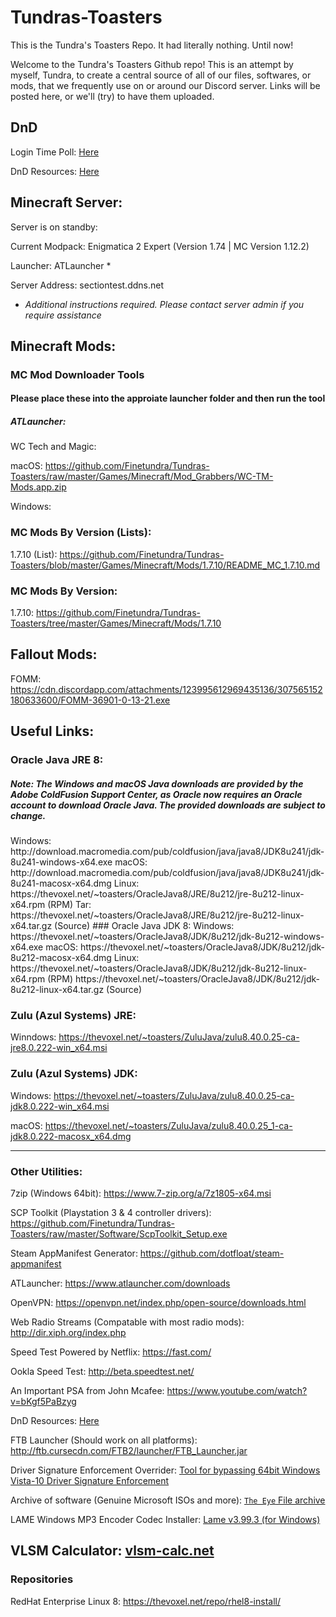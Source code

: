 # Tundras-Toasters
This is the Tundra's Toasters Repo. It had literally nothing. Until now! 

Welcome to the Tundra's Toasters Github repo! This is an attempt by myself, Tundra, to create a central source of all of our files, softwares, or mods, that we frequently use on or around our Discord server. Links will be posted here, or we'll (try) to have them uploaded.

## DnD

Login Time Poll: [Here](https://docs.google.com/forms/d/e/1FAIpQLSe_hPwVzbgIpZ11eWkHYFk8ThUU0ZTsJylPScbrE6IjJkMRrw/viewform?usp=sf_link)

DnD Resources: [Here](https://github.com/Finetundra/Tundras-Toasters/blob/master/DnD_Resources_List.md)

## Minecraft Server:

Server is on standby: 

Current Modpack: Enigmatica 2 Expert (Version 1.74 | MC Version 1.12.2) 

Launcher: ATLauncher *

<!-- ~Current Modpack: FTB Infinity Evolved (Version 3.0.2 | MC Version 1.7.10)~ -->

<!-- ~Launcher: FTB Launcher~ -->

Server Address: sectiontest.ddns.net

<!-- ~Server is offline until further notice~ -->

<!-- ~Current Modpack: Sky Factory (Version 3.0.15 | MC Version 1.10.2)~ -->

<!-- ~Launcher: FTB~ -->

<!-- ~Server Address: virustrand.com~ -->

* *Additional instructions required. Please contact server admin if you require assistance*

## Minecraft Mods: 

### MC Mod Downloader Tools

#### Please place these into the approiate launcher folder and then run the tool

##### ATLauncher:

WC Tech and Magic: 

macOS: https://github.com/Finetundra/Tundras-Toasters/raw/master/Games/Minecraft/Mod_Grabbers/WC-TM-Mods.app.zip

Windows: 

### MC Mods By Version (Lists): 

1.7.10 (List): https://github.com/Finetundra/Tundras-Toasters/blob/master/Games/Minecraft/Mods/1.7.10/README_MC_1.7.10.md

### MC Mods By Version:

1.7.10: https://github.com/Finetundra/Tundras-Toasters/tree/master/Games/Minecraft/Mods/1.7.10

## Fallout Mods: 

FOMM: https://cdn.discordapp.com/attachments/123995612969435136/307565152180633600/FOMM-36901-0-13-21.exe

## Useful Links:

### Oracle Java JRE 8: 

##### Note: The Windows and macOS Java downloads are provided by the Adobe ColdFusion Support Center, as Oracle now requires an Oracle account to download Oracle Java. The provided downloads are subject to change. 

  <!-- Windows: https://thevoxel.net/~toasters/OracleJava8/JRE/8u212/jre-8u212-windows-x64.exe --!>
  
  <!-- macOS: https://thevoxel.net/~toasters/OracleJava8/JRE/8u212/jre-8u212-macosx-x64.dmg --!>
  
  Windows: http://download.macromedia.com/pub/coldfusion/java/java8/JDK8u241/jdk-8u241-windows-x64.exe
  
  macOS: http://download.macromedia.com/pub/coldfusion/java/java8/JDK8u241/jdk-8u241-macosx-x64.dmg
  
  Linux: https://thevoxel.net/~toasters/OracleJava8/JRE/8u212/jre-8u212-linux-x64.rpm (RPM)    
  Tar:   https://thevoxel.net/~toasters/OracleJava8/JRE/8u212/jre-8u212-linux-x64.tar.gz (Source)
         
         
### Oracle Java JDK 8: 

  Windows: https://thevoxel.net/~toasters/OracleJava8/JDK/8u212/jdk-8u212-windows-x64.exe
  
  macOS:  https://thevoxel.net/~toasters/OracleJava8/JDK/8u212/jdk-8u212-macosx-x64.dmg
  
  Linux:  https://thevoxel.net/~toasters/OracleJava8/JDK/8u212/jdk-8u212-linux-x64.rpm (RPM)  
          https://thevoxel.net/~toasters/OracleJava8/JDK/8u212/jdk-8u212-linux-x64.tar.gz (Source)

<!--- Oracle Java JRE 9: http://www.oracle.com/technetwork/java/javase/downloads/jre9-downloads-3848532.html --->

<!--- Oracle Java JDK 9:http://www.oracle.com/technetwork/java/javase/downloads/jdk9-downloads-3848520.html --->

### Zulu (Azul Systems) JRE:

  Winndows: https://thevoxel.net/~toasters/ZuluJava/zulu8.40.0.25-ca-jre8.0.222-win_x64.msi

### Zulu (Azul Systems) JDK:

  Windows: https://thevoxel.net/~toasters/ZuluJava/zulu8.40.0.25-ca-jdk8.0.222-win_x64.msi
  
  macOS: https://thevoxel.net/~toasters/ZuluJava/zulu8.40.0.25_1-ca-jdk8.0.222-macosx_x64.dmg

---

### Other Utilities:


7zip (Windows 64bit): https://www.7-zip.org/a/7z1805-x64.msi

SCP Toolkit (Playstation 3 & 4 controller drivers): https://github.com/Finetundra/Tundras-Toasters/raw/master/Software/ScpToolkit_Setup.exe

Steam AppManifest Generator: https://github.com/dotfloat/steam-appmanifest

ATLauncher: https://www.atlauncher.com/downloads

OpenVPN: https://openvpn.net/index.php/open-source/downloads.html

Web Radio Streams (Compatable with most radio mods): http://dir.xiph.org/index.php

Speed Test Powered by Netflix: https://fast.com/

Ookla Speed Test: http://beta.speedtest.net/

An Important PSA from John Mcafee: https://www.youtube.com/watch?v=bKgf5PaBzyg

DnD Resources: [Here](https://github.com/Finetundra/Tundras-Toasters/blob/master/DnD_Resources_List.md)

FTB Launcher (Should work on all platforms): http://ftb.cursecdn.com/FTB2/launcher/FTB_Launcher.jar

Driver Signature Enforcement Overrider: [Tool for bypassing 64bit Windows Vista-10 Driver Signature Enforcement](https://github.com/Finetundra/Tundras-Toasters/blob/master/Software/DSEO.md)

Archive of software (Genuine Microsoft ISOs and more): [`The Eye` File archive](https://the-eye.eu/public/)

LAME Windows MP3 Encoder Codec Installer: [Lame v3.99.3 (for Windows)](https://lame.buanzo.org/Lame_v3.99.3_for_Windows.exe)

VLSM Calculator: [vlsm-calc.net](http://vlsm-calc.net)
---
### Repositories
RedHat Enterprise Linux 8: https://thevoxel.net/repo/rhel8-install/
